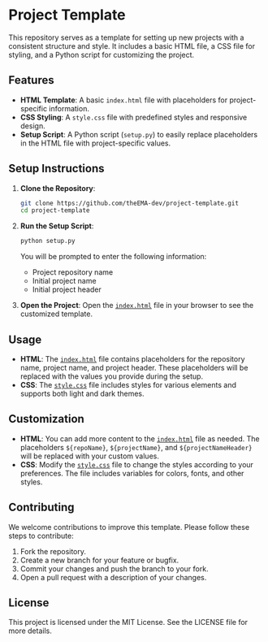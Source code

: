 # Project Template

This repository serves as a template for setting up new projects with a consistent structure and style. It includes a basic HTML file, a CSS file for styling, and a Python script for customizing the project.

## Features

- **HTML Template**: A basic `index.html` file with placeholders for project-specific information.
- **CSS Styling**: A `style.css` file with predefined styles and responsive design.
- **Setup Script**: A Python script (`setup.py`) to easily replace placeholders in the HTML file with project-specific values.

## Setup Instructions

1. **Clone the Repository**:
    ```sh
    git clone https://github.com/theEMA-dev/project-template.git
    cd project-template
    ```

2. **Run the Setup Script**:
    ```sh
    python setup.py
    ```
    You will be prompted to enter the following information:
    - Project repository name
    - Initial project name
    - Initial project header

3. **Open the Project**:
    Open the [`index.html`](https://github.com/theEMA-dev/projects-template/blob/main/index.html) file in your browser to see the customized template.

## Usage

- **HTML**: The [`index.html`](https://github.com/theEMA-dev/projects-template/blob/main/index.html) file contains placeholders for the repository name, project name, and project header. These placeholders will be replaced with the values you provide during the setup.
- **CSS**: The [`style.css`](https://github.com/theEMA-dev/projects-template/blob/main/style.css) file includes styles for various elements and supports both light and dark themes.

## Customization

- **HTML**: You can add more content to the [`index.html`](https://github.com/theEMA-dev/projects-template/blob/main/index.html) file as needed. The placeholders `${repoName}`, `${projectName}`, and `${projectNameHeader}` will be replaced with your custom values.
- **CSS**: Modify the [`style.css`](https://github.com/theEMA-dev/projects-template/blob/main/style.css) file to change the styles according to your preferences. The file includes variables for colors, fonts, and other styles.

## Contributing

We welcome contributions to improve this template. Please follow these steps to contribute:

1. Fork the repository.
2. Create a new branch for your feature or bugfix.
3. Commit your changes and push the branch to your fork.
4. Open a pull request with a description of your changes.

## License

This project is licensed under the MIT License. See the LICENSE file for more details.